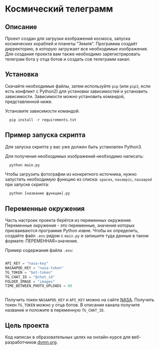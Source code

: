 # Космический телеграмм
## Описание
Проект создан для загрузки изображений космоса, запуска космических кораблей и планеты "Земля". Программа создаёт дирректорию, в которую загружает все необходимые изображения. Для создания проекта вам также необходимо зарегистрировать телеграм бота у отца ботов и создать сов  телеграмм канал.


## Установка
Скачайте необходимые файлы, затем используйте `pip` (или `pip3`, если есть конфликт с Python2) для установки зависимостей и установить зависимости. Зависимости можно установить командой, представленной ниже.

Установите зависимости командой:
```python
  pip install -r requirements.txt
```

## Пример запуска скрипта
Для запуска скрипта у вас уже должен быть установлен Python3.

Для получения необходимых изображений необходимо написать:

```python
  python main.py
```
Чтобы загрузить фотографии из конкретного источника, нужно запустить необходимую функцию из списка: `spacex`, `nasaepic`, `nasaapod` при запуске скрипта:

```python
  python [название функции].py  
```
## Переменные окружения
Часть настроек проекта берётся из переменных окружения.
Переменные окружения - это переменные, значения которых присваиваются программе Python извне.
Чтобы их определить, создайте файл `.env` рядом с `main.py` и запишите туда данные в таком формате: ПЕРЕМЕННАЯ=значение.

Пример содержания файла `.env`:

```python

API_KEY = "nasa-key"
NASAAPOD_KEY = "nasa-token"
TG_TOKEN = "bot-token"
TG_CHAT_ID = "@chat_id"
FOLDER_IMAGE = "images"
TIME_BETWEEN_PHOTO_UPLOADS = 60
    
```

Получить токен `NASAAPOD_KEY` и `API_KEY` можно на сайте [NASA](https://api.nasa.gov/).
Получить токен `TG_TOKEN` можно у отца ботов.
В описании канала получите название и положите в переменную `TG_CHAT_ID`.

## Цель проекта
Код написан в образовательных целях на онлайн-курсе для веб-разработчиков [dvmn.org](https://dvmn.org).
